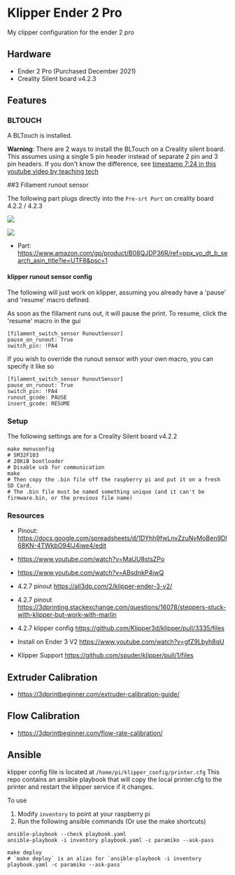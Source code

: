 # Klipper Ender 2 Pro

My clipper configuration for the ender 2 pro


## Hardware

- Ender 2 Pro (Purchased December 2021)
- Creality Silent board v4.2.3

## Features

### BLTOUCH

A BLTouch is installed.

**Warning**: There are 2 ways to install the BLTouch on a Creality silent board. This assumes using a single 5 pin header instead of separate 2 pin and 3 pin headers. If you don't know the difference, see [timestamp 7:24 in this youtube video by teaching tech](https://youtu.be/eF060dBEnfs?t=444)


##3 Fillament runout sensor

The following part plugs directly into the `Pre-srt Port` on creality board 4.2.2 / 4.2.3

![](https://m.media-amazon.com/images/I/6173cXfQq1L._SL1500_.jpg)


![](https://www.th3dstudio.com/wp-content/uploads/2020/11/v427_blurcpu-800x800.jpg)

- Part: https://www.amazon.com/gp/product/B08QJDP36R/ref=ppx_yo_dt_b_search_asin_title?ie=UTF8&psc=1

#### klipper runout sensor config

The following will just work on klipper, assuming you already have a 'pause' and 'resume' macro defined. 

As soon as the fillament runs out, it will pause the print. To resume, click the 'resume' macro in the gui

```
[filament_switch_sensor RunoutSensor]
pause_on_runout: True
switch_pin: !PA4
```

If you wish to override the runout sensor with your own macro, you can specify it like so
```
[filament_switch_sensor RunoutSensor]
pause_on_runout: True
switch_pin: !PA4
runout_gcode: PAUSE
insert_gcode: RESUME
```


### Setup

The following settings are for a Creality Silent board v4.2.2
```
make menuconfig
# SM32F103
# 28KiB bootloader
# Disable usb for communication
make
# Then copy the .bin file off the raspberry pi and put it on a fresh SD Card.
# The .bin file must be named something unique (and it can't be firmware.bin, or the previous file name)
````

### Resources

- Pinout: https://docs.google.com/spreadsheets/d/1DYhh9fwLnvZzuNvMoBen9Dl68KN-4TWkbO94lJ4iwe4/edit


- https://www.youtube.com/watch?v=MaUU8stsZPo
- https://www.youtube.com/watch?v=ABsdnkP4iwQ
- 4.2.7 pinout https://all3dp.com/2/klipper-ender-3-v2/
- 4.2.7 pinout https://3dprinting.stackexchange.com/questions/16078/steppers-stuck-with-klipper-but-work-with-marlin
- 4.2.7 klipper config https://github.com/Klipper3d/klipper/pull/3335/files
- Install on Ender 3 V2 https://www.youtube.com/watch?v=gfZ9Lbyh8qU
- Klipper Support https://github.com/spuder/klipper/pull/1/files

## Extruder Calibration

- https://3dprintbeginner.com/extruder-calibration-guide/

## Flow Calibration

- https://3dprintbeginner.com/flow-rate-calibration/


## Ansible

klipper config file is located at `/home/pi/klipper_config/printer.cfg`
This repo contains an ansible playbook that will copy the local printer.cfg to the printer and restart the klipper service if it changes. 

To use
1. Modify `inventory` to point at your raspberry pi
2. Run the following ansible commands (Or use the make shortcuts)


```
ansible-playbook --check playbook.yaml
ansible-playbook -i inventory playbook.yaml -c paramiko --ask-pass
```

```
make deploy
# `make deploy` is an alias for `ansible-playbook -i inventory playbook.yaml -c paramiko --ask-pass`
```